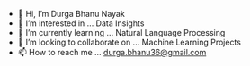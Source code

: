 - 👋 Hi, I’m Durga Bhanu Nayak
- 👀 I’m interested in ... Data Insights
- 🌱 I’m currently learning ... Natural Language Processing
- 💞️ I’m looking to collaborate on ... Machine Learning Projects
- 📫 How to reach me ... durga.bhanu36@gmail.com

<!---
dbn3010/dbn3010 is a ✨ special ✨ repository because its `README.md` (this file) appears on your GitHub profile.
You can click the Preview link to take a look at your changes.
--->
